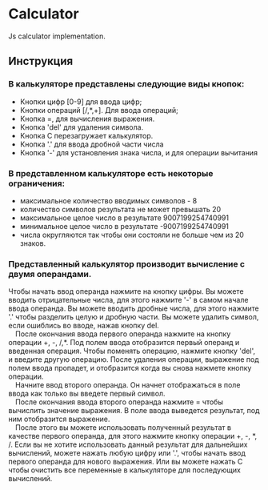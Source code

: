 # Calculator
 Js calculator implementation.
## Инструкция
### В калькуляторе представлены следующие виды кнопок:
* Кнопки цифр [0-9] для ввода цифр;
* Кнопки операций [/,*,+]. Для ввода операций;
* Кнопка =, для вычисления выражения.
* Кнопка 'del' для удаления символа.
* Кнопка C перезагружает калькулятор.
* Кнопка '.' для ввода дробной части числа
* Кнопка '-' для установления знака числа, и для операции вычитания

### В представленном калькуляторе есть некоторые ограничения:
* максимальное количество вводимых символов - 8
* количество символов результата не может превышать 20
* максимальное целое число в результате 9007199254740991
* минимальное целое число в результате -9007199254740991
* числа округляются так чтобы они состояли не больше чем из 20 знаков.

### Представленный калькулятор производит вычисление с двумя операндами.
Чтобы начать ввод операнда нажмите на кнопку цифры. Вы можете вводить отрицательные числа, для этого нажмите '-' в самом начале ввода операнда. Вы можете вводить дробные числа, для этого нажмите '.' чтобы разделить целую и дробную части. Вы можете удалить символ, если ошиблись во вводе, нажав кнопку del. </br>
 После окончания ввода первого операнда нажмите на кнопку операции +, -, /,*. Под полем ввода отобразится первый операнд и введенная операция. Чтобы поменять операцию, нажмите кнопку 'del', и введите другую операцию. После удаления операции, выражение под полем ввода пропадет, и отобразится когда вы снова нажмете кнопку операции.</br>
 Начните ввод второго операнда. Он начнет отображаться в поле ввода как только вы введете первый символ.</br>
 После окончания ввода второго операнда нажмите = чтобы вычислить значение выражения. В поле ввода выведется результат, под ним отобразится выражение.</br>
  После этого вы можете использовать полученный результат в качестве первого операнда, для этого нажмите кнопку операции +, -, *, /. Если вы не хотите использовать данный результат для дальнейших вычислений, можете нажать любую цифру или '.', чтобы начать ввод первого операнда для нового выражения. Или вы можете нажать C чтобы очистить все переменные в калькуляторе для последующих вычислений.
